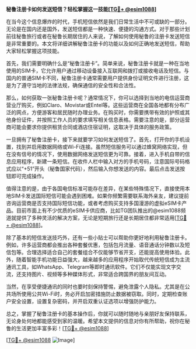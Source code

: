 **秘鲁注册卡如何发送短信？轻松掌握这一技能[[TG💪+ @esim1088](https://t.me/s/esim1088)]**

在当今这个信息爆炸的时代，手机短信依然是我们日常生活中不可或缺的一部分。无论是在国内还是国外，发送短信都是一种快速、便捷的沟通方式。对于那些计划前往秘鲁旅行或者在秘鲁长期居住的人来说，了解如何使用秘鲁的注册卡发送短信是非常重要的。本文将详细讲解秘鲁注册卡的功能以及如何正确地发送短信，帮助大家轻松掌握这项技能。

首先，我们需要明确什么是“秘鲁注册卡”。简单来说，秘鲁注册卡就是一种在当地使用的SIM卡，它允许用户通过移动设备接入互联网和拨打或接收电话及短信。与国内的普通SIM卡不同，秘鲁注册卡通常需要用户提供身份证明文件进行注册，这是为了遵守当地的法律法规，确保通信的安全性和合法性。

那么，如何获取一张秘鲁注册卡呢？通常情况下，你可以选择到当地的电信运营商营业厅购买，例如Claro、Movistar或Entel等。这些运营商在全国各地都有分布广泛的网点，方便游客和居民随时办理业务。在购买时，你需要携带有效的护照或其他身份证件，并按照工作人员的要求填写相关信息表格。需要注意的是，部分运营商可能会要求你提供租赁合同或酒店住宿证明，这取决于具体的服务政策。

一旦拥有了秘鲁注册卡，接下来就要学习如何发送短信了。首先，打开你的手机设置，找到并启用数据网络或Wi-Fi连接。虽然短信服务可以通过蜂窝网络实现，但在没有信号的情况下，使用数据网络发送短信更为可靠。接着，进入手机自带的信息应用程序，新建一条短信。在收件人栏中输入对方的手机号码，注意国际号码格式应以“+51”开头（秘鲁国家代码），然后输入你想发送的内容。最后点击发送按钮即可完成操作。

值得注意的是，由于各国电信标准可能存在差异，在某些特殊情况下，直接使用本地SIM卡发送国际短信可能会遇到困难。如果你频繁需要联系海外亲友，建议提前咨询运营商是否支持国际短信功能，或者考虑购买支持多国漫游的虚拟eSIM卡产品。目前市面上有不少优质的eSIM卡供应商，比如TG团队推出的@esim1088频道就提供了多种灵活的解决方案，无论是短期旅行还是长期居住都非常适用[[TG💪+ @esim1088](https://t.me/s/esim1088)]。

除了基本的短信发送技巧外，还有一些小贴士可以帮助你更好地利用秘鲁注册卡。例如，许多运营商都会推出各种套餐优惠，包括包月流量、语音通话分钟数以及短信包等。合理选择适合自己的套餐组合不仅能够节省开支，还能提高使用体验。此外，随着智能手机功能日益强大，越来越多的应用程序开始取代传统短信成为主流通讯工具，如WhatsApp、Telegram等即时通讯软件。它们不仅能实现文字交流，还支持图片、视频等多种媒体形式，非常适合跨国界的朋友间互动。

当然，在享受便捷通讯的同时也要时刻保持警惕，避免泄露个人隐私。尤其是在公共场所使用公共Wi-Fi时，务必开启加密措施防止数据被窃取。同时，定期检查账户安全设置，设置复杂密码，并开启双重认证选项以增强防护能力。

总之，掌握了秘鲁注册卡的基本操作后，你就可以随时随地与亲朋好友保持联系，无论身处何地都能感受到家的温暖。希望本文提供的信息对你有所帮助，祝你在秘鲁的生活更加丰富多彩！[[TG💪+ @esim1088](https://t.me/s/esim1088)]

[[TG💪+ @esim1088](https://t.me/s/esim1088) ![Image](https://i.postimg.cc/4NQfJmqS/Snipaste-2025-05-13-00-14-12.png)]